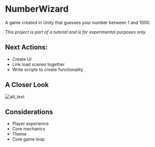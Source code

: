 # NumberWizard
A game created in Unity that guesses your number between 1 and 1000. 

*This project is part of a tutorial and is for experimental purposes only.*

## Next Actions:
- Create UI
- Link load scenes together
- Write scripts to create functionality

## A Closer Look
![alt_text](https://github.com/pippom/NumberWizard/blob/master/Screenshots/PlayAgain_1.png)

## Considerations
- Player experience
- Core mechanics
- Theme
- Core game loop
